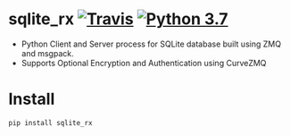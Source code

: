 # sqlite_rx [![Travis](https://travis-ci.org/aosingh/lexpy.svg?branch=master)](https://travis-ci.org/aosingh/sqlite_rx) [![Python 3.7](https://img.shields.io/badge/python-3.7-blue.svg)](https://www.python.org/downloads/release/python-370/)

- Python Client and Server process for SQLite database built using ZMQ and msgpack.
- Supports Optional Encryption and Authentication using CurveZMQ


# Install
```commandline
pip install sqlite_rx
```





